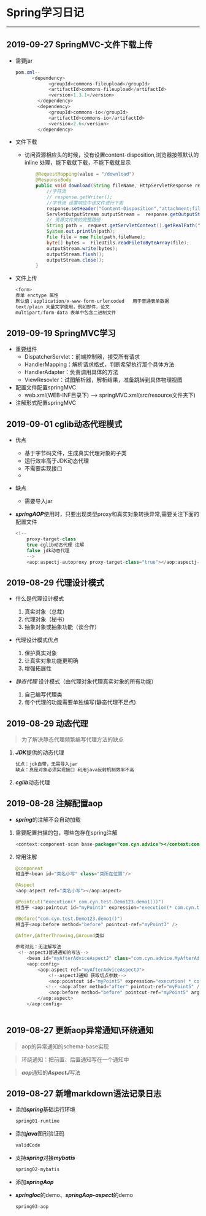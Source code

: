 # Spring学习日记

---

## 2019-09-27 SpringMVC-文件下载上传

* 需要jar

  ~~~java
  pom.xml--
  		<dependency>
              <groupId>commons-fileupload</groupId>
              <artifactId>commons-fileupload</artifactId>
              <version>1.3.1</version>
          </dependency>
          <dependency>
              <groupId>commons-io</groupId>
              <artifactId>commons-io</artifactId>
              <version>2.6</version>
          </dependency>
  ~~~

* 文件下载

  * 访问资源相应头的时候，没有设置content-disposition,浏览器按照默认的inline 处理，能下载就下载，不能下载就显示

    ~~~java
    	@RequestMapping(value = "/download")
        @ResponseBody
        public void download(String fileName, HttpServletResponse response, HttpServletRequest request) throws IOException {
            //字符流
            // response.getWriter();
            //字节流 设置响应中该文件进行下周
            response.setHeader("Content-Disposition","attachment;filename=bbb.txt");
            ServletOutputStream outputStream =  response.getOutputStream();
            // 资源文件夹的完整路径
            String path =  request.getServletContext().getRealPath("static");
            System.out.println(path);
            File file = new File(path,fileName);
            byte[] bytes =  FileUtils.readFileToByteArray(file);
            outputStream.write(bytes);
            outputStream.flush();
            outputStream.close();
        }
    ~~~

* 文件上传

  ~~~js
  <form>
  表单 enctype 属性
  默认值：application/x-www-form-urlencoded   用于普通表单数据
  text/plain 大量文字使用，例如邮件，论文
  multipart/form-data 表单中包含二进制文件
  ~~~

  

## 2019-09-19 SpringMVC学习

* 重要组件
  * DispatcherServlet：前端控制器，接受所有请求
  * HandlerMapping：解析请求格式，判断希望执行那个具体方法
  * HandlerAdapter：负责调用具体的方法
  * ViewResovler：试图解析器，解析结果，准备跳转到具体物理视图
* 配置文件配置springMVC
  * web.xml(WEB-INF目录下) --> springMVC.xml(src/resource文件夹下)
* 注解形式配置springMVC

## 2019-09-01 cglib动态代理模式

* 优点
  * 基于字节码文件，生成真实代理对象的子类
  * 运行效率高于JDK动态代理
  * 不需要实现接口
  * 

* 缺点

  * 需要导入jar

* ***springAOP***使用时，只要出现类型proxy和真实对象转换异常,需要关注下面的配置文件

  ~~~java
  <!--
      proxy-target-class
      true cglib动态代理 注解
      false jdk动态代理
      -->
      <aop:aspectj-autoproxy proxy-target-class="true"></aop:aspectj-autoproxy>
  ~~~

  

## 2019-08-29 代理设计模式

* 什么是代理设计模式 
  1. 真实对象（总裁）
  2. 代理对象（秘书）
  3. 抽象对象或抽象功能（谈合作）

* 代理设计模式优点
  1. 保护真实对象
  2. 让真实对象功能更明确
  3. 增强拓展性

* *静态代理* 设计模式（由代理对象代理真实对象的所有功能）
  1. 自己编写代理类
  2. 每个代理的功能需要单独编写(静态代理不足点)


## 2019-08-29 动态代理

> 为了解决静态代理频繁编写代理方法的缺点

1. ***JDK***提供的动态代理

   ~~~html
   优点：jdk自带，无需导入jar
   缺点：真是对象必须实现接口 利用java反射机制效率不高
   ~~~

   

2. ***cglib***动态代理

## 2019-08-28 注解配置aop

*  ***spring***的注解不会自动加载

  1. 需要配置扫描的包，哪些包存在spring注解

     ~~~java
     <context:component-scan base-package="com.cyn.advice"></context:component-scan>
     ~~~

  2. 常用注解

     ~~~java
     @component
     相当于<bean id="类名小写" class="类所在位置"/>
     
     @Aspect
     <aop:aspect ref="类名小写"></aop:aspect>
     
     @Pointcut("execution(* com.cyn.test.Demo123.demo1())")
     相当于 <aop:pointcut id="myPoint3" expression="execution(* com.cyn.test.Demo123.demo1())"/>
     
     @Before("com.cyn.test.Demo123.demo1()")
     相当于<aop:before method="before" pointcut-ref="myPoint3" />
         
     @After,@AfterThrowing,@Around类似
     
     参考对比：无注解写法
      <!--aspectJ普通通知的写法-->
         <bean id="myAfterAdviceAspectJ" class="com.cyn.advice.MyAfterAdviceAspectJ"></bean>
         <aop:config>
             <aop:aspect ref="myAfterAdviceAspectJ">
                 <!--aspectJ通知 获取切点参数-->
                 <aop:pointcut id="myPoint5" expression="execution( * com.cyn.test.Demo1.Demo14(String,int)) and args(name1,age1))"/>
                <!-- <aop:after method="after" pointcut-ref="myPoint5" />-->
                 <aop:before method="before" pointcut-ref="myPoint5" arg-names="name1,age1" />
             </aop:aspect>
         </aop:config>
       
     ~~~

## 2019-08-27  更新aop异常通知\环绕通知  

> aop的异常通知的schema-base实现

> 环绕通知：把前置、后置通知写在一个通知中

> ***aop***通知的***AspectJ***写法

## 2019-08-27  新增markdown语法记录日志

- 添加***spring***基础运行环境

  ```java
  spring01-runtime
  ```

  

- 添加***java***图形验证码

  ```java
  validCode
  ```

- 支持***spring***对接***mybatis***

  ```java
  spring02-mybatis
  ```

  

- 添加***springAop***

- ***springIoc***的demo、***springAop-aspect***的demo

  ```java
  spring03-aop
  ```
